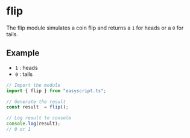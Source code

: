 # flip

The flip module simulates a coin flip and returns a `1` for heads or a `0` for tails.

## Example

- `1` : heads
- `0` : tails

```ts
// Import the module
import { flip } from "easyscript.ts";

// Generate the result
const result  = flip();

// Log result to console
console.log(result);
// 0 or 1
```